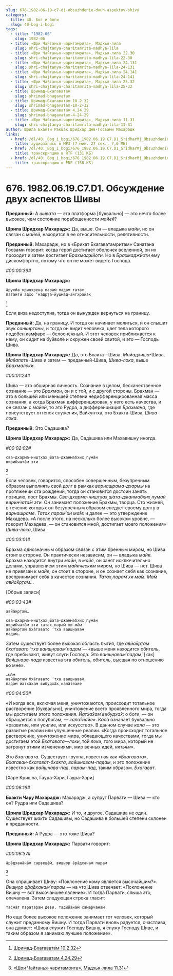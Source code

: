 ```yaml
---
slug: 676-1982-06-19-c7-d1-obsuzhdenie-dvuh-aspektov-shivy
category:
  title: 40. Бог и боги
  slug: 40-bog-i-bogi
tags:
  - title: "1982.06"
    slug: 1982-06
  - title: «Шри Чайтанья-чаритамрита», Мадхья-лила
    slug: shri-chajtanya-charitamrita-madhya-lila
  - title: «Шри Чайтанья-чаритамрита», Мадхья-лила 22.30
    slug: shri-chajtanya-charitamrita-madhya-lila-22-30
  - title: «Шри Чайтанья-чаритамрита», Мадхья-лила 24.131
    slug: shri-chajtanya-charitamrita-madhya-lila-24-131
  - title: «Шри Чайтанья-чаритамрита», Мадхья-лила 24.141
    slug: shri-chajtanya-charitamrita-madhya-lila-24-141
  - title: «Шри Чайтанья-чаритамрита», Мадхья-лила 25.32
    slug: shri-chajtanya-charitamrita-madhya-lila-25-32
  - title: Шримад-Бхагаватам
    slug: shrimad-bhagavatam
  - title: Шримад-Бхагаватам 10.2.32
    slug: shrimad-bhagavatam-10-2-32
  - title: Шримад-Бхагаватам 4.24.29
    slug: shrimad-bhagavatam-4-24-29
  - title: «Шри Чайтанья-чаритамрита», Мадхья-лила 11.31
    slug: shri-chajtanya-charitamrita-madhya-lila-11-31
author: Шрила Бхакти Ракшак Шридхар Дев-Госвами Махарадж
links:
  - href: /dl/40._Bog_i_bogi/676_1982.06.19.C7.D1_SridharMj_Obsuzhdenie_dvuh_aspektov_Shivy.mp3
    title: аудиозапись в MP3 (7 мин. 27 сек., 7,6 МБ)
  - href: /dl/40._Bog_i_bogi/676_1982.06.19.C7.D1_SridharMj_Obsuzhdenie_dvuh_aspektov_Shivy.rtf
    title: транскрипцию в RTF (131 КБ)
  - href: /dl/40._Bog_i_bogi/676_1982.06.19.C7.D1_SridharMj_Obsuzhdenie_dvuh_aspektov_Shivy.pdf
    title: транскрипцию в PDF (158 КБ)
---
```


# 676. 1982.06.19.C7.D1. Обсуждение двух аспектов Шивы

**Преданный:** А *шивата* — эта платформа [буквально] — это нечто более высокое, чем состояние порабощенности *майей*?

**Шрила Шридхар Махарадж:** Да, выше. Он — владыка *майи*, но он связан с *майей*, находится в ее относительности, релятивности.

**Преданный:** Махарадж, но в «Брихат Бхагаватамритам» Санатана Госвами говорит: когда герой достигает оболочек вселенной, он их проходит и затем достигает *Брахмаджйоти.* Но в *Брахмаджйоти* ему дискомфортно, потому что он не может видеть Господа.

*#00:00:39#*

**Шрила Шридхар Махарадж:**

    а̄рухйа кр̣ччхрен̣а парам̇ падам̇ татах̣
    патантй адхо ‘на̄др̣та-йушмад-ан̇гхрайах̣
[^_ftn1]

Если виза недоступна, тогда он вынужден вернуться на границу.

**Преданный:** Да, на границу. И тогда он начинает молиться, и он слышит звук *санкиртаны*, и тогда он видит человека, цвет тела которого подобен камфаре — белоснежный. И этот человек приближается к нему, он сидит на буйволе и окружен своей свитой, и это — Господь Шива.

**Шрила Шридхар Махарадж:** Да, это Бхакта—Шива. *Майадхиша*-Шива, *Майапати*-Шива и затем — преданный-Шива, *Шива-лока*, выше *Брахмалоки*.

*#00:01:24#*

Шива — это обширная личность. Сознание в целом, бескачественное сознание — это *Брахман*, он и с той, и с другой стороны. Брахман — это в большей или меньшей степени недифференцированная масса сознания, а когда Брахман дифференцирован, у него есть качества, и он связан с *майей*, то это Рудра, а дифференциация *Брахмана*, где присутствует оттенок служения, Вайкунтха, это Бхакта-Шива, *Шива-лока*.

**Преданный:** Это Садашива?

**Шрила Шридхар Махарадж:** Да, Садашива или Махавишну иногда.

*#00:02:02#*

    сва-дхарма-ниш̣т̣хах̣ ш́ата-джанмабхих̣ пума̄н
    вирин̃чата̄м эти
[^_ftn2]

Если человек, говорится, способен совершенным, безупречным образом выполнять свой долг в рамках *варнашрама-дхармы* на протяжении ста рождений, тогда он становится достоин занять позицию, пост Брахмы. *Сва-дхарма-ниш̣т̣хах̣ ш́ата-джанмабхих̣ пума̄н вирин̃чата̄м эти.* Он занимает положение Брахмы, творца. Сто жизней, в течение которых он безупречным образом следует своему долгу в *варнашраме. Татах̣ парам̇ хи ма̄м*: и далее — это утверждение Махадева. «А после этого, на несколько более высоком уровне, — говорит Махадева, — он становится мной, достигает моего положения» *Шива-лока*, Шива.

*#00:03:01#*

Брахма однозначным образом связан с этим бренным миром, но Шива стоит в стороне. Он практически независим, он — владыка *майи.* Брахма находится внутри *майи*, в *майе*, он занят исключительно делами, управлением этим *майическим* миром, но Шива — нет. Шива не привязан к *майе*, он стоит в стороне, и он сознает себя как сознание, воспринимает себя в качестве сознания. *Татах̣ парам̇ хи ма̄м. Ма̄м авйа̄кр̣там̇…*

[Обрыв записи]

*#00:03:43#*

    авйа̄кр̣там̇…

    сва-дхарма-ниш̣т̣хах̣ ш́ата-джанмабхих̣ пума̄н
    вирин̃чата̄м эти татах̣ парам̇ хи ма̄м
    авйа̄кр̣там̇ бха̄гавато ‘тха ваиш̣н̣авам̇
    падам̇…

Затем существует более высокая область бытия, где *авйа̄кр̣там̇ бха̄гавато ‘тха ваиш̣н̣авам̇ падам̇* — «выше меня находится обитель, где пребывают, живут слуги Господа. Это *ваиш̣н̣авам̇ падам̇*, [как] *Вайшнава-пада* известна эта обитель, обитель, высшая по отношению ко мне».

    …ма̄м
    авйа̄кр̣там̇ бха̄гавато ‘тха ваиш̣н̣авам̇
    падам̇ йатха̄хам̇ вибудха̄х̣ кала̄тйайе

*#00:04:50#*

«И когда все, включая меня, уничтожаются, происходит тотальное растворение [буквально], уничтожение всего проявленного мира, тогда мы достигаем этого положения. *Йатха̄хам̇ вибудха̄х̣*: о боги, — он обращается к полубогам, — *кала̄тйайе*». *Кала* означает буквально «развитие, или усилие, или искусство». В данном случае *кала* — это развитые реалии или улучшенные реалии. «Когда происходит тотальное растворение, уничтожение мира, обладающего качествами, тогда мы достигаем этой *Бхагавата*—*локи*, той *локи*, того мира, который не затронут этими изменениями, мир вечных идей, *нитьям*».

Это *Бхагавата*. Существует группа, известная как «*Бхагавата*», *Бхагаван-бхагават-бхакта*, *вайшнавам-падам*, и это положение известно как *вайшнава-пад*, *парам-пад*, таким образом. *Бхагават*.

[Харе Кришна, Гаура-Хари, Гаура-Хари]

*#00:06:16#*

**Бхакти Чару Махарадж:** Махарадж, а супруг Парвати — Шива — кто он? Рудра или Садашива?

**Шрила Шридхар Махарадж:** И то, и другое. Садашива не один. Существует *шакти* Садашивы, но Садашива в большей степени склонен к преданности.

**Преданный:** А Рудра — это тоже Шива?

**Шрила Шридхар Махарадж:** Парвати говорит:

*#00:06:37#*

    а̄ра̄дхана̄на̄м̇ сарвеш̣а̄м̇, виш̣н̣ор а̄ра̄дханам̇ парам
[^_ftn3]

Она спрашивает Шиву: «Поклонение кому является высочайшим?». *Виш̣н̣ор а̄ра̄дханам̇ парам* — на что Шива отвечает: «Поклонение Вишну — вот высочайшее явление». И тогда Парвати, слыша это, опечалена. Затем следующая строка гласит:

    тасма̄т паратарам̇ деви, тадӣйа̄на̄м̇ самарчанам

Но еще более высокое положение занимает тот человек, который служит преданному Вишну. И тогда Парвати вновь радуется, счастлива, она думает: «Шива служит Господу Вишну, я служу Господу Шиве, и таким образом я занимаю лучшее положение».



[^_ftn1]: [Шримад-Бхагаватам 10.2.32](../notes/shrimad-bhagavatam/shrimad-bhagavatam-10-2-32.md)

[^_ftn2]: [Шримад-Бхагаватам 4.24.29](../notes/shrimad-bhagavatam/shrimad-bhagavatam-4-24-29.md)

[^_ftn3]: [«Шри Чайтанья-чаритамрита», Мадхья-лила 11.31](../notes/shri-chajtanya-charitamrita-madhya-lila/shri-chajtanya-charitamrita-madhya-lila-11-31.md)
